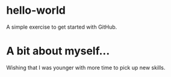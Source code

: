 # hello-world
A simple exercise to get started with GitHub.

# A bit about myself...
Wishing that I was younger with more time to pick up new skills. 
